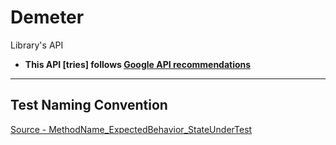 # Demeter
Library's API

* **This API [tries] follows [Google API recommendations](https://cloud.google.com/apis/design/resources)**


---

## Test Naming Convention

[Source - MethodName_ExpectedBehavior_StateUnderTest](https://dzone.com/articles/7-popular-unit-test-naming)